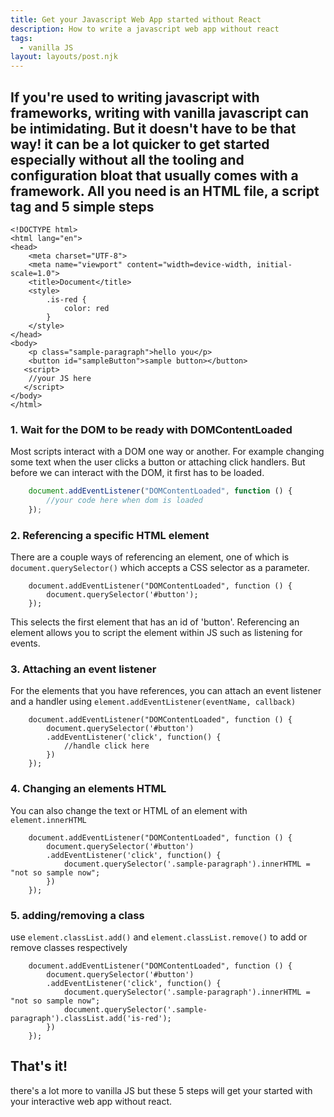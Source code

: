 ```yaml
---
title: Get your Javascript Web App started without React
description: How to write a javascript web app without react
tags:
  - vanilla JS
layout: layouts/post.njk
---
```


If you're used to writing javascript with frameworks, writing with vanilla javascript can be intimidating. But it doesn't have to be that way! it can be a lot quicker to get started especially without all the tooling and configuration bloat that usually comes with a framework. All you need is an HTML file, a script tag and 5 simple steps
---
```
<!DOCTYPE html>
<html lang="en">
<head>
    <meta charset="UTF-8">
    <meta name="viewport" content="width=device-width, initial-scale=1.0">
    <title>Document</title>
    <style>
        .is-red {
            color: red
        }
    </style>
</head>
<body>
    <p class="sample-paragraph">hello you</p>
    <button id="sampleButton">sample button></button>
   <script>
    //your JS here
   </script>
</body>
</html>
```

### 1. Wait for the DOM to be ready with DOMContentLoaded

Most scripts interact with a DOM one way or another. For example changing some text when the user clicks a button or attaching click handlers. But before we can interact with the DOM, it first has to be loaded.

```javascript
    document.addEventListener("DOMContentLoaded", function () {
        //your code here when dom is loaded
    });
```


### 2. Referencing a specific HTML element

There are a couple ways of referencing an element, one of which is `document.querySelector()` which accepts a CSS selector as a parameter.

```javascript/1/
    document.addEventListener("DOMContentLoaded", function () {
        document.querySelector('#button');
    });
```

This selects the first element that has an id of 'button'. Referencing an element allows you to script the element within JS such as listening for events.

### 3. Attaching an event listener

For the elements that you have references, you can attach an event listener and a handler using `element.addEventListener(eventName, callback)`

```javascript/2,4/
    document.addEventListener("DOMContentLoaded", function () {
        document.querySelector('#button')
        .addEventListener('click', function() {
            //handle click here
        })
    });
```

### 4. Changing an elements HTML

You can also change the text or HTML of an element with `element.innerHTML`

```javascript/3/
    document.addEventListener("DOMContentLoaded", function () {
        document.querySelector('#button')
        .addEventListener('click', function() {
            document.querySelector('.sample-paragraph').innerHTML = "not so sample now";
        })
    });
```


### 5. adding/removing a class

use `element.classList.add()` and `element.classList.remove()` to add or remove classes respectively

```javascript/4/
    document.addEventListener("DOMContentLoaded", function () {
        document.querySelector('#button')
        .addEventListener('click', function() {
            document.querySelector('.sample-paragraph').innerHTML = "not so sample now";
            document.querySelector('.sample-paragraph').classList.add('is-red');
        })
    });
```


## That's it!
there's a lot more to vanilla JS but these 5 steps will get your started with your interactive web app without react.
